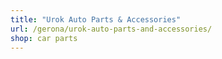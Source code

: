 ```yaml
---
title: "Urok Auto Parts & Accessories"
url: /gerona/urok-auto-parts-and-accessories/
shop: car parts
---
```

